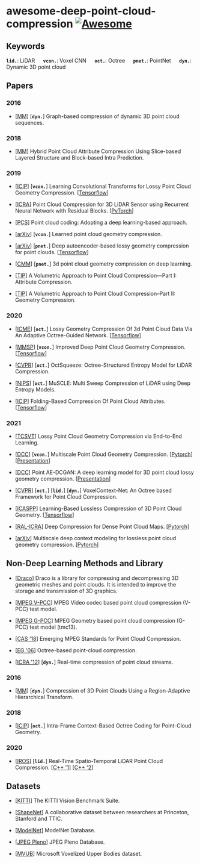 #  awesome-deep-point-cloud-compression [![Awesome](https://awesome.re/badge.svg)](https://awesome.re)


## Keywords

__`lid.`__: LiDAR &emsp; 
__`vcon.`__: Voxel CNN &emsp; 
__`oct.`__: Octree &emsp; 
__`pnet.`__: PointNet &emsp; 
__`dyn.`__: Dynamic 3D point cloud &emsp; 

## Papers

### 2016

- [[MM](https://ieeexplore.ieee.org/document/7405340)] [__`dyn.`__] Graph-based compression of dynamic 3D point cloud sequences.

### 2018

- [[MM](https://dl.acm.org/doi/10.1145/3240508.3240696)] Hybrid Point Cloud Attribute Compression Using Slice-based Layered Structure and Block-based Intra Prediction.

### 2019

- [[ICIP](https://ieeexplore.ieee.org/document/8803413)] [__`vcon.`__] Learning Convolutional Transforms for Lossy Point Cloud Geometry Compression. [[Tensorflow](https://github.com/mauriceqch/pcc_geo_cnn)]

- [[ICRA](https://ieeexplore.ieee.org/document/8794264)] Point Cloud Compression for 3D LiDAR Sensor using Recurrent Neural Network with Residual Blocks. [[PyTorch](https://github.com/ChenxiTU/Point-cloud-compression-by-RNN)]

- [[PCS](https://ieeexplore.ieee.org/document/8954537)] Point cloud coding: Adopting a deep learning-based approach. 

- [[arXiv](https://arxiv.org/abs/1909.12037)] [__`vcon.`__] Learned point cloud geometry compression.

- [[arXiv](https://arxiv.org/abs/1905.03691)] [__`pnet.`__] Deep autoencoder-based lossy geometry compression for point clouds.  [[Tensorflow](https://github.com/YanWei123/Deep-AutoEncoder-based-Lossy-Geometry-Compression-for-Point-Clouds)]

- [[CMM](https://dl.acm.org/doi/10.1145/3343031.3351061)] [__`pnet.`__] 3d point cloud geometry compression on deep learning.

- [[TIP](https://ieeexplore.ieee.org/document/8676054)] A Volumetric Approach to Point Cloud Compression—Part I: Attribute Compression.

- [[TIP](https://ieeexplore.ieee.org/document/8931233)] A Volumetric Approach to Point Cloud Compression–Part II: Geometry Compression.

### 2020

- [[ICME](https://ieeexplore.ieee.org/document/9102866)] [__`oct.`__] Lossy Geometry Compression Of 3d Point Cloud Data Via An Adaptive Octree-Guided Network. [[Tensorflow](https://github.com/wxz1996/pc_compress)]

- [[MMSP](https://ieeexplore.ieee.org/document/9287077)] [__`vcon.`__] Improved Deep Point Cloud Geometry Compression. [[Tensorflow](https://github.com/mauriceqch/pcc_geo_cnn_v2)]

- [[CVPR](https://ieeexplore.ieee.org/document/9157381)] [__`oct.`__] OctSqueeze: Octree-Structured Entropy Model for LiDAR Compression.

- [[NIPS](https://arxiv.org/abs/2011.07590)] [__`oct.`__] MuSCLE: Multi Sweep Compression of LiDAR using Deep Entropy Models.

- [[ICIP](https://ieeexplore.ieee.org/document/9191180)] Folding-Based Compression Of Point Cloud Attributes. [[Tensorflow](https://github.com/mauriceqch/pcc_attr_folding)]

### 2021

- [[TCSVT](https://ieeexplore.ieee.org/document/9287077)] Lossy Point Cloud Geometry Compression via End-to-End Learning.

- [[DCC](https://ieeexplore.ieee.org/document/9418789)] [__`vcon.`__] Multiscale Point Cloud Geometry Compression. [[Pytorch](https://github.com/NJUVISION/PCGCv2)] [[Presentation](https://sigport.org/documents/multiscale-point-cloud-geometry-compression)] 

- [[DCC](https://ieeexplore.ieee.org/document/9418793)] Point AE-DCGAN: A deep learning model for 3D point cloud lossy geometry compression. [[Presentation](https://sigport.org/documents/point-ae-dcgan-deep-learning-model-3d-point-cloud-lossy-geometry-compression)]

- [[CVPR](https://arxiv.org/abs/2105.02158)] [__`oct.`__] [__`lid.`__] [__`dyn.`__] VoxelContext-Net: An Octree based Framework for Point Cloud Compression. 

- [[ICASPP](https://ieeexplore.ieee.org/document/9414763)] Learning-Based Lossless Compression of 3D Point Cloud Geometry. [[Tensorflow](https://github.com/Weafre/VoxelDNN)]

- [[RAL-ICRA](https://ieeexplore.ieee.org/document/9354895)] Deep Compression for Dense Point Cloud Maps. [[Pytorch](https://github.com/PRBonn/deep-point-map-compression)]

- [[arXiv](https://arxiv.org/abs/2104.09859)] Multiscale deep context modeling for lossless point cloud geometry compression. [[Pytorch](https://github.com/Weafre/MSVoxelDNN)]


## Non-Deep Learning Methods and Library

- [[Draco](https://github.com/google/draco)] Draco is a library for compressing and decompressing 3D geometric meshes and point clouds. It is intended to improve the storage and transmission of 3D graphics.

- [[MPEG V-PCC](https://github.com/MPEGGroup/mpeg-pcc-tmc2)] MPEG Video codec based point cloud compression (V-PCC) test model.

- [[MPEG G-PCC](https://github.com/MPEGGroup/mpeg-pcc-tmc13)] MPEG Geometry based point cloud compression (G-PCC) test model (tmc13).

- [[CAS '18](https://ieeexplore.ieee.org/document/8571288)] Emerging MPEG Standards for Point Cloud Compression.

- [[EG '06](https://dl.acm.org/doi/10.5555/2386388.2386404)] Octree-based point-cloud compression.

- [[ICRA '12](https://ieeexplore.ieee.org/document/6224647)] [__`dyn.`__] Real-time compression of point cloud streams.

### 2016

- [[MM](https://ieeexplore.ieee.org/document/7482691)] [__`dyn.`__] Compression of 3D Point Clouds Using a Region-Adaptive Hierarchical Transform.

### 2018

- [[ICIP](https://ieeexplore.ieee.org/document/8451802)] [__`oct.`__] Intra-Frame Context-Based Octree Coding for Point-Cloud Geometry.

### 2020

- [[IROS](https://ieeexplore.ieee.org/document/9341071)] [__`lid.`__] Real-Time Spatio-Temporal LiDAR Point Cloud Compression. [[C++ '1](https://github.com/yaoli1992/LiDAR-Point-Cloud-Compression)] [[C++ '2](https://github.com/horizon-research/Real-Time-Spatio-Temporal-LiDAR-Point-Cloud-Compression)]

## Datasets

- [[KITTI](http://www.cvlibs.net/datasets/kitti/)] The KITTI Vision Benchmark Suite.

- [[ShapeNet](https://shapenet.org/)] A collaborative dataset between researchers at Princeton, Stanford and TTIC.

- [[ModelNet](https://modelnet.cs.princeton.edu/)] ModelNet Database.

- [[JPEG Pleno](http://plenodb.jpeg.org/)] JPEG Pleno Database.

- [[MVUB](http://plenodb.jpeg.org/pc/microsoft/)] Microsoft Voxelized Upper Bodies dataset.
